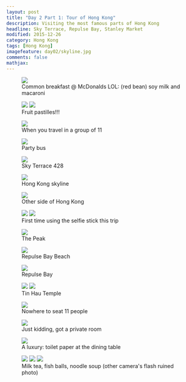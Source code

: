 ```yaml
---
layout: post
title: "Day 2 Part 1: Tour of Hong Kong"					
description: Visiting the most famous parts of Hong Kong
headline: Sky Terrace, Repulse Bay, Stanley Market
modified: 2015-12-26	
category: Hong Kong
tags: [Hong Kong]
imagefeature: day02/skyline.jpg 
comments: false
mathjax:
---
```


<figure>
<a href="{{ site.url }}/images/day02/mcdonalds.jpg"><img src="{{ site.url }}/images/day02/mcdonalds.jpg"></a>
<figcaption>Common breakfast @ McDonalds LOL: (red bean) soy milk and macaroni</figcaption>
</figure>

<figure class="half">
<a href="{{ site.url }}/images/day02/candy1.jpg"><img src="{{ site.url }}/images/day02/candy1.jpg"></a>
<a href="{{ site.url }}/images/day02/candy2.jpg"><img src="{{ site.url }}/images/day02/candy2.jpg"></a>
<figcaption>Fruit pastilles!!!</figcaption>
</figure>

<figure>
<a href="{{ site.url }}/images/day02/shuttle-inside.jpg"><img src="{{ site.url }}/images/day02/shuttle-inside.jpg"></a>
<figcaption>When you travel in a group of 11</figcaption>
</figure>

<figure>
<a href="{{ site.url }}/images/day02/shuttle.jpg"><img src="{{ site.url }}/images/day02/shuttle.jpg"></a>
<figcaption>Party bus</figcaption>
</figure>

<figure>
<a href="{{ site.url }}/images/day02/sky-terrace.jpg"><img src="{{ site.url }}/images/day02/sky-terrace.jpg"></a>
<figcaption>Sky Terrace 428</figcaption>
</figure>

<figure>
<a href="{{ site.url }}/images/day02/terrace-pano1.jpg"><img src="{{ site.url }}/images/day02/terrace-pano1.jpg"></a>
<figcaption>Hong Kong skyline</figcaption>
</figure>

<figure>
<a href="{{ site.url }}/images/day02/terrace-pano2.jpg"><img src="{{ site.url }}/images/day02/terrace-pano2.jpg"></a>
<figcaption>Other side of Hong Kong</figcaption>
</figure>

<figure class="half">
<a href="{{ site.url }}/images/day02/terrace-selfie1.jpg"><img src="{{ site.url }}/images/day02/terrace-selfie1.jpg"></a>
<a href="{{ site.url }}/images/day02/terrace-selfie2.jpg"><img src="{{ site.url }}/images/day02/terrace-selfie2.jpg"></a>
<figcaption>First time using the selfie stick this trip</figcaption>
</figure>

<figure>
<a href="{{ site.url }}/images/day02/victoria-peak.jpg"><img src="{{ site.url }}/images/day02/victoria-peak.jpg"></a>
<figcaption>The Peak</figcaption>
</figure>

<figure>
<a href="{{ site.url }}/images/day02/repulse-pano1.jpg"><img src="{{ site.url }}/images/day02/repulse-pano1.jpg"></a>
<figcaption>Repulse Bay Beach</figcaption>
</figure>

<figure>
<a href="{{ site.url }}/images/day02/repulse-pano2.jpg"><img src="{{ site.url }}/images/day02/repulse-pano2.jpg"></a>
<figcaption>Repulse Bay</figcaption>
</figure>

<figure class="half">
<a href="{{ site.url }}/images/day02/repulse-temple1.jpg"><img src="{{ site.url }}/images/day02/repulse-temple1.jpg"></a>
<a href="{{ site.url }}/images/day02/repulse-temple2.jpg"><img src="{{ site.url }}/images/day02/repulse-temple2.jpg"></a>
<figcaption>Tin Hau Temple</figcaption>
</figure>

<figure>
<a href="{{ site.url }}/images/day02/seating1.jpg"><img src="{{ site.url }}/images/day02/seating1.jpg"></a>
<figcaption>Nowhere to seat 11 people</figcaption>
</figure>

<figure>
<a href="{{ site.url }}/images/day02/seating2.jpg"><img src="{{ site.url }}/images/day02/seating2.jpg"></a>
<figcaption>Just kidding, got a private room</figcaption>
</figure>

<figure>
<a href="{{ site.url }}/images/day02/toilet-paper.jpg"><img src="{{ site.url }}/images/day02/toilet-paper.jpg"></a>
<figcaption>A luxury: toilet paper at the dining table</figcaption>
</figure>

<figure class="third">
<a href="{{ site.url }}/images/day02/stanley-food1.jpg"><img src="{{ site.url }}/images/day02/stanley-food1.jpg"></a>
<a href="{{ site.url }}/images/day02/stanley-food2.jpg"><img src="{{ site.url }}/images/day02/stanley-food2.jpg"></a>
<a href="{{ site.url }}/images/day02/stanley-food3.jpg"><img src="{{ site.url }}/images/day02/stanley-food3.jpg"></a>
<figcaption>Milk tea, fish balls, noodle soup (other camera's flash ruined photo)</figcaption>
</figure>



